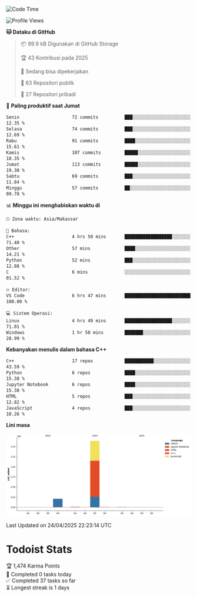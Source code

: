 <!--START_SECTION:waka-->
![Code Time](http://img.shields.io/badge/Code%20Time-176%20hrs%2052%20mins-blue)

![Profile Views](http://img.shields.io/badge/Profil%20dilihat-5-blue)

**🐱 Dataku di GitHub** 

> 📦 89.9 kB Digunakan di GitHub Storage 
 > 
> 🏆 43 Kontribusi pada 2025
 > 
> 💼 Sedang bisa dipekerjakan
 > 
> 📜 63 Repositori publik 
 > 
> 🔑 27 Repositori pribadi 
 > 
📅 **Paling produktif saat Jumat** 

```text
Senin                    72 commits          ███░░░░░░░░░░░░░░░░░░░░░░   12.35 % 
Selasa                   74 commits          ███░░░░░░░░░░░░░░░░░░░░░░   12.69 % 
Rabu                     91 commits          ████░░░░░░░░░░░░░░░░░░░░░   15.61 % 
Kamis                    107 commits         █████░░░░░░░░░░░░░░░░░░░░   18.35 % 
Jumat                    113 commits         █████░░░░░░░░░░░░░░░░░░░░   19.38 % 
Sabtu                    69 commits          ███░░░░░░░░░░░░░░░░░░░░░░   11.84 % 
Minggu                   57 commits          ██░░░░░░░░░░░░░░░░░░░░░░░   09.78 % 
```


📊 **Minggu ini menghabiskan waktu di** 

```text
🕑︎ Zona waktu: Asia/Makassar

💬 Bahasa: 
C++                      4 hrs 50 mins       ██████████████████░░░░░░░   71.40 % 
Other                    57 mins             ████░░░░░░░░░░░░░░░░░░░░░   14.21 % 
Python                   52 mins             ███░░░░░░░░░░░░░░░░░░░░░░   12.88 % 
C                        6 mins              ░░░░░░░░░░░░░░░░░░░░░░░░░   01.52 % 

🔥 Editor: 
VS Code                  6 hrs 47 mins       █████████████████████████   100.00 % 

💻 Sistem Operasi: 
Linux                    4 hrs 49 mins       ██████████████████░░░░░░░   71.01 % 
Windows                  1 hr 58 mins        ███████░░░░░░░░░░░░░░░░░░   28.99 % 
```

**Kebanyakan menulis dalam bahasa C++** 

```text
C++                      17 repos            ███████████░░░░░░░░░░░░░░   43.59 % 
Python                   6 repos             ████░░░░░░░░░░░░░░░░░░░░░   15.38 % 
Jupyter Notebook         6 repos             ████░░░░░░░░░░░░░░░░░░░░░   15.38 % 
HTML                     5 repos             ███░░░░░░░░░░░░░░░░░░░░░░   12.82 % 
JavaScript               4 repos             ███░░░░░░░░░░░░░░░░░░░░░░   10.26 % 
```



**Lini masa**

![Lines of Code chart](https://raw.githubusercontent.com/yusuf601/yusuf601/main/assets/bar_graph.png)


 Last Updated on 24/04/2025 22:23:14 UTC
<!--END_SECTION:waka-->
# Todoist Stats

<!-- TODO-IST:START -->
🏆  1,474 Karma Points           
🌸  Completed 0 tasks today           
✅  Completed 37 tasks so far           
⏳  Longest streak is 1 days
<!-- TODO-IST:END -->
